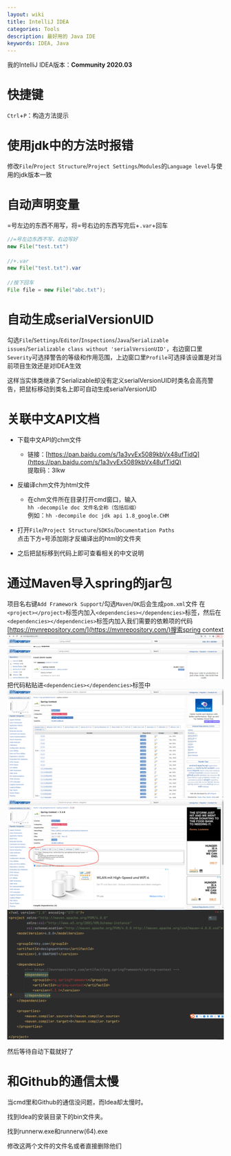 ```yaml
---
layout: wiki
title: IntelliJ IDEA
categories: Tools
description: 最好用的 Java IDE
keywords: IDEA, Java
---
```


我的IntelliJ IDEA版本：**Community 2020.03**

# 快捷键
`Ctrl`+`P`：构造方法提示

# 使用jdk中的方法时报错
修改`File`/`Project Structure`/`Project Settings`/`Modules`的`Language level`与使用的jdk版本一致

# 自动声明变量
=号左边的东西不用写，将=号右边的东西写完后+`.var`+回车
```java
//=号左边东西不写，右边写好
new File("test.txt")

//+.var
new File("test.txt").var

//按下回车
File file = new File("abc.txt");
```

# 自动生成serialVersionUID
勾选`File`/`Settings`/`Editor`/`Inspections`/`Java`/`Serializable issues`/`Serializable class without 'serialVersionUID'`，右边窗口里`Severity`可选择警告的等级和作用范围，上边窗口里`Profile`可选择该设置是对当前项目生效还是对IDEA生效

这样当实体类继承了Serializable却没有定义serialVersionUID时类名会高亮警告，把鼠标移动到类名上即可自动生成serialVersionUID

# 关联中文API文档
- 下载中文API的chm文件<br>
	- 链接：[https://pan.baidu.com/s/1a3vvEx5089kbVx48ufTidQ](https://pan.baidu.com/s/1a3vvEx5089kbVx48ufTidQ) <br>
提取码：3lkw

- 反编译chm文件为html文件<br>
	- 在chm文件所在目录打开cmd窗口，输入<br>
`hh -decompile doc 文件名全称（包括后缀）`<br>
例如：`hh -decompile doc jdk api 1.8_google.CHM`

- 打开`File`/`Project Structure`/`SDKSs`/`Documentation Paths`<br>
点击下方`+`号添加刚才反编译出的html的文件夹

- 之后把鼠标移到代码上即可查看相关的中文说明

# 通过Maven导入spring的jar包
项目名右键`Add Framework Support`/勾选`Maven`/`OK`后会生成`pom.xml`文件
在`<project></project>`标签内加入`<dependencies></dependencies>`标签，然后在`<dependencies></dependencies>`标签内加入我们需要的依赖项的代码
[https://mvnrepository.com/](https://mvnrepository.com/)搜索spring context
![enter description here](/images/wiki/intellij-idea/mavenindex.png)
![enter description here](/images/wiki/intellij-idea/mavenspring01.png)
把代码粘贴进`<dependencies></dependencies>`标签中
![enter description here](/images/wiki/intellij-idea/mavenspring02.png)
![enter description here](/images/wiki/intellij-idea/mavenspring03.png)
![enter description here](/images/wiki/intellij-idea/mavenspring04.png)

然后等待自动下载就好了

# 和Github的通信太慢
当cmd里和Github的通信没问题，而Idea却太慢时。

找到Idea的安装目录下的bin文件夹。

找到runnerw.exe和runnerw(64).exe

修改这两个文件的文件名或者直接删除他们